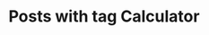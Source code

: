 ---
layout: tag
title: Posts with tag Calculator
summary: posts with tag Calculator
tag: calculator
permalink: /tags/calculator/
sitemap: false
---